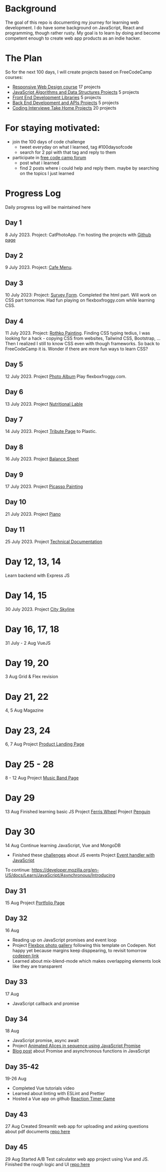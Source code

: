 # Background

The goal of this repo is documenting my journey for learning web development. I do have some background on JavaScript, React and programming, though rather rusty. My goal is to learn by doing and become competent enough to create web app products as an indie hacker.

# The Plan

So for the next 100 days, I will create projects based on FreeCodeCamp courses:

- [Responsive Web Design course](https://www.freecodecamp.org/learn/2022/responsive-web-design/) 17 projects
- [JavaScript Algorithms and Data Structures Projects](https://www.freecodecamp.org/learn/javascript-algorithms-and-data-structures/#functional-programming) 5 projects
- [Front End Development Libraries](https://www.freecodecamp.org/learn/front-end-development-libraries/) 5 projects
- [Back End Development and APIs Projects](https://www.freecodecamp.org/learn/back-end-development-and-apis/) 5 projects
- [Coding Interviewe Take Home Projects](https://www.freecodecamp.org/learn/coding-interview-prep/take-home-projects/) 20 projects

# For staying motivated:

- join the 100 days of code challenge
  - tweet everyday on what I learned, tag #100daysofcode
  - search for 2 ppl with that tag and reply to them
- participate in [free code camp forum](https://forum.freecodecamp.org/categories)
  - post what i learned
  - find 2 posts where i could help and reply them. maybe by searching on the topics I just learned

# Progress Log

Daily progress log will be maintained here

## Day 1

8 July 2023. Project: CatPhotoApp.
I'm hosting the projects with [Github page](https://hangjoni.github.io/webdev/)

## Day 2

9 July 2023. Project: [Cafe Menu](https://hangjoni.github.io/webdev/cafe-menu/index.html).

## Day 3

10 July 2023: Project: [Survey Form](https://hangjoni.github.io/webdev/survey-form/index.html). Completed the html part. Will work on CSS part tomorrow. Had fun playing on flexboxfroggy.com while learning CSS.

## Day 4

11 July 2023. Project: [Rothko Painting](https://hangjoni.github.io/webdev/rothko-painting/index.html).
Finding CSS typing tedius, I was looking for a hack - copying CSS from websites, Tailwind CSS, Bootstrap, ... Then I realized I still to know CSS even with though frameworks. So back to FreeCodeCamp it is. Wonder if there are more fun ways to learn CSS?

## Day 5

12 July 2023. Project [Photo Album](https://hangjoni.github.io/webdev/photo-album/index.html)
Play flexboxfroggy.com.

## Day 6

13 July 2023. Project [Nutritional Lable](https://hangjoni.github.io/webdev/nutritional-label/index.html)

## Day 7

14 July 2023. Project [Tribute Page](https://hangjoni.github.io/webdev/tribute-page/index.html) to Plastic.

## Day 8

16 July 2023. Project [Balance Sheet](https://hangjoni.github.io/webdev/balance-sheet/index.html)

## Day 9

17 July 2023. Project [Picasso Painting](https://hangjoni.github.io/webdev/picasso-painting/index.html)

## Day 10

21 July 2023. Project [Piano](https://hangjoni.github.io/webdev/piano/index.html)

## Day 11

25 July 2023. Project [Technical Documentation](https://hangjoni.github.io/webdev/technical-documentation/index.html)

# Day 12, 13, 14

Learn backend with Express JS

# Day 14, 15

30 July 2023. Project [City Skyline](https://hangjoni.github.io/webdev/city-skyline/index.html)

# Day 16, 17, 18

31 July - 2 Aug
VueJS

# Day 19, 20

3 Aug
Grid & Flex revision

# Day 21, 22

4, 5 Aug
Magazine

# Day 23, 24

6, 7 Aug
Project [Product Landing Page](https://hangjoni.github.io/webdev/product-landing-page/index.html)

# Day 25 - 28

8 - 12 Aug
Project [Music Band Page](https://hangjoni.github.io/webdev/music-band-page/index.html)

# Day 29

13 Aug
Finished learning basic JS
Project [Ferris Wheel](https://hangjoni.github.io/webdev/ferris-wheel/index.html)
Project [Penguin](https://hangjoni.github.io/webdev/penguin/index.html)

# Day 30

14 Aug
Continue learning JavaScript, Vue and MongoDB

- Finished these [challenges](https://developer.mozilla.org/en-US/docs/Learn/JavaScript/Building_blocks/Test_your_skills:_Events) about JS events
  Project [Event handler with JavaScript](https://codepen.io/hangjoni/pen/bGQXoGK)

To continue: https://developer.mozilla.org/en-US/docs/Learn/JavaScript/Asynchronous/Introducing

## Day 31

15 Aug
Project [Portfolio Page](https://hangjoni.github.io/webdev/improved.html)

## Day 32

16 Aug

- Reading up on JavaScript promises and event loop
- Project [Flexbox photo gallery](https://hangjoni.github.io/webdev/flexbox-photo-gallery/index.html)
  following this template on Codepen. Not happy yet because margins keep disppearing, to revisit tomorrow [codepen link](https://codepen.io/josetxu/pen/bGQyKwy)
- Learned about mix-blend-mode which makes overlapping elements look like they are transparent

## Day 33

17 Aug

- JavaScript callback and promise

## Day 34

18 Aug

- JavaScript promise, async await
- Project [Animated Alices in sequence using JavaScript Promise](https://hangjoni.github.io/webdev/js-sequencing-animations/index.html)
- [Blog post](https://hangjoni.github.io/webdev/js-sequencing-animations/README.md) about Promise and asynchronous functions in JavaScript

## Day 35-42

19-26 Aug

- Completed Vue tutorials video
- Learned about linting with ESLint and Prettier
- Hosted a Vue app on github [Reaction Timer Game](https://hangjoni.github.io/reaction-timer/)

## Day 43

27 Aug
Created Streamlit web app for uploading and asking questions about pdf documents [repo here](https://github.com/hangjoni/ask-multiple-pdfs/blob/main/README.md)

## Day 45

29 Aug
Started A/B Test calculator web app project using Vue and JS. Finished the rough logic and UI [repo here](https://github.com/hangjoni/stat-calc)

